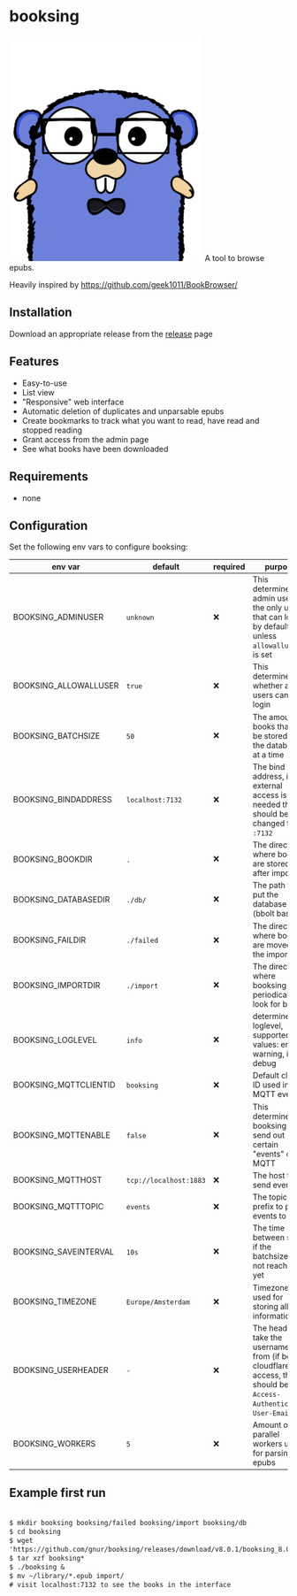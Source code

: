 # booksing
<img src="./gopher.png" width="350" alt="nerdy gopher">
A tool to browse epubs.

Heavily inspired by https://github.com/geek1011/BookBrowser/

## Installation
Download an appropriate release from the [release](https://github.com/gnur/booksing/releases) page


## Features
- Easy-to-use
- List view
- "Responsive" web interface
- Automatic deletion of duplicates and unparsable epubs
- Create bookmarks to track what you want to read, have read and stopped reading
- Grant access from the admin page
- See what books have been downloaded

## Requirements
- none

## Configuration

Set the following env vars to configure booksing:

| env var               | default                | required           | purpose                                                                                                                  |
|-----------------------|------------------------|--------------------|--------------------------------------------------------------------------------------------------------------------------|
| BOOKSING_ADMINUSER    | `unknown`              | :x:                | This determines the admin user, the only user that can login by default unless `allowallusers` is set                    |
| BOOKSING_ALLOWALLUSER | `true`                 | :x:                | This determines whether all users can login                                                                              |
| BOOKSING_BATCHSIZE    | `50`                   | :x:                | The amount of books that will be stored in the databases at a time                                                       |
| BOOKSING_BINDADDRESS  | `localhost:7132`       | :x:                | The bind address, if external access is needed this should be changed to `:7132`                                         |
| BOOKSING_BOOKDIR      | `.`                    | :x:                | The directery where books are stored after importing                                                                     |
| BOOKSING_DATABASEDIR  | `./db/`                | :x:                | The path to put the database files (bbolt based)                                                                         |
| BOOKSING_FAILDIR      | `./failed`             | :x:                | The directory where books are moved if the import fails                                                                  |
| BOOKSING_IMPORTDIR    | `./import`             | :x:                | The directory where booksing will periodically look for books                                                            |
| BOOKSING_LOGLEVEL     | `info`                 | :x:                | determines the loglevel, supported values: error, warning, info, debug                                                   |
| BOOKSING_MQTTCLIENTID | `booksing`             | :x:                | Default client ID used in MQTT events                                                                                    |
| BOOKSING_MQTTENABLE   | `false`                | :x:                | This determines if booksing will send out certain "events" on MQTT                                                       |
| BOOKSING_MQTTHOST     | `tcp://localhost:1883` | :x:                | The host to send events to                                                                                               |
| BOOKSING_MQTTTOPIC    | `events`               | :x:                | The topic prefix to push events to                                                                                       |
| BOOKSING_SAVEINTERVAL | `10s`                  | :x:                | The time between saves if the batchsize is not reached yet                                                               |
| BOOKSING_TIMEZONE     | `Europe/Amsterdam`     | :x:                | Timezone used for storing all time information                                                                           |
| BOOKSING_USERHEADER   | `-`                    | :x:                | The header to take the username from (if behind cloudflare access, this should be: `Cf-Access-Authenticated-User-Email`) |
| BOOKSING_WORKERS      | `5`                    | :x:                | Amount of parallel workers used for parsing epubs                                                                        |



## Example first run

```

$ mkdir booksing booksing/failed booksing/import booksing/db 
$ cd booksing
$ wget 'https://github.com/gnur/booksing/releases/download/v8.0.1/booksing_8.0.1_linux_x86_64.tar.gz'
$ tar xzf booksing*
$ ./booksing &
$ mv ~/library/*.epub import/
# visit localhost:7132 to see the books in the interface
